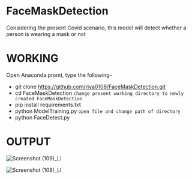 # FaceMaskDetection
Considering the present Covid scenario, this model will detect whether a person is wearing a mask or not


# WORKING
Open Anaconda promt, type the following- 
* git clone https://github.com/riya0108/FaceMaskDetection.git
 * cd FaceMaskDetection                             `change present working directory to newly created FaceMaskDetection`
 * pip install requirements.txt
 * python ModelTraining.py                           `open file and change path of directory`
 * python FaceDetect.py


# OUTPUT

![Screenshot (109)_LI](https://user-images.githubusercontent.com/70089241/120061132-5edc3e00-c079-11eb-837d-5598b24969ef.jpg)

![Screenshot (108)_LI](https://user-images.githubusercontent.com/70089241/120061136-63085b80-c079-11eb-92bb-fb1f147e6cd4.jpg)
